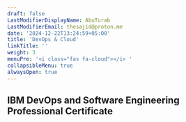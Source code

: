 ```yaml
---
draft: false
LastModifierDisplayName: AbuTurab
LastModifierEmail: thesajid@proton.me
date: '2024-12-22T13:24:59+05:00'
title: 'DevOps & Cloud'
linkTitle: ''
weight: 3
menuPre: '<i class="fas fa-cloud"></i> '
collapsibleMenu: true
alwaysOpen: true
---
```


## IBM DevOps and Software Engineering Professional Certificate
